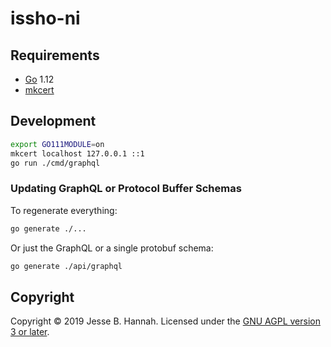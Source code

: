 # issho-ni

## Requirements

- [Go][] 1.12
- [mkcert][]

## Development

```bash
export GO111MODULE=on
mkcert localhost 127.0.0.1 ::1
go run ./cmd/graphql
```

### Updating GraphQL or Protocol Buffer Schemas

To regenerate everything:

```bash
go generate ./...
```

Or just the GraphQL or a single protobuf schema:

```bash
go generate ./api/graphql
```

## Copyright

Copyright © 2019 Jesse B. Hannah. Licensed under the [GNU AGPL version 3 or
later][agpl].

[agpl]: LICENSE
[go]: https://golang.org/
[mkcert]: https://github.com/FiloSottile/mkcert

